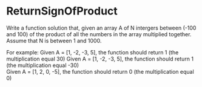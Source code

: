 # ReturnSignOfProduct
Write a function solution that, given an array A of N intergers between (-100 and 100) of the product of all the numbers in the array multiplied together. Assume that N is between 1 and 1000.

For example:
  Given A = [1, -2, -3, 5], the function should return 1 (the multiplication equal 30)
  Given A = [1, -2, -3, 5], the function should return 1 (the multiplication equal -30)  
  Given A = [1, 2, 0, -5], the function should return 0 (the multiplication equal 0)
